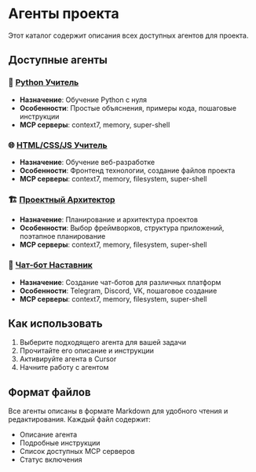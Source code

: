# Агенты проекта

Этот каталог содержит описания всех доступных агентов для проекта.

## Доступные агенты

### 🐍 [Python Учитель](agent_python.md)
- **Назначение**: Обучение Python с нуля
- **Особенности**: Простые объяснения, примеры кода, пошаговые инструкции
- **MCP серверы**: context7, memory, super-shell

### 🌐 [HTML/CSS/JS Учитель](agent_html_css_js.md)
- **Назначение**: Обучение веб-разработке
- **Особенности**: Фронтенд технологии, создание файлов проекта
- **MCP серверы**: context7, memory, filesystem, super-shell

### 🏗️ [Проектный Архитектор](agent_project_architect.md)
- **Назначение**: Планирование и архитектура проектов
- **Особенности**: Выбор фреймворков, структура приложений, поэтапное планирование
- **MCP серверы**: context7, memory, filesystem, super-shell

### 🤖 [Чат-бот Наставник](agent_chatbot_mentor.md)
- **Назначение**: Создание чат-ботов для различных платформ
- **Особенности**: Telegram, Discord, VK, пошаговое создание
- **MCP серверы**: context7, memory, filesystem, super-shell

## Как использовать

1. Выберите подходящего агента для вашей задачи
2. Прочитайте его описание и инструкции
3. Активируйте агента в Cursor
4. Начните работу с агентом

## Формат файлов

Все агенты описаны в формате Markdown для удобного чтения и редактирования. Каждый файл содержит:
- Описание агента
- Подробные инструкции
- Список доступных MCP серверов
- Статус включения
